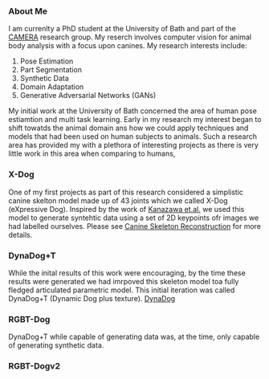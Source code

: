 

### About Me
I am currenlty a PhD student at the University of Bath and part of the [CAMERA](https://www.camera.ac.uk/) research group. My reserch  involves computer vision for animal body analysis with a focus upon canines. My research interests include: 

1. Pose Estimation 
2. Part Segmentation 
3. Synthetic Data
4. Domain Adaptation
5. Generative Adversarial Networks (GANs)



My initial work at the University of Bath concerned the area of human pose estiamtion and multi task learning. Early in my research my interest began to shift towatds the animal domain ans how we could apply techniques and models that had been used on human subjects to animals. Such a research area has provided my with a plethora of interesting projects as there is very little work in this area when comparing to humans, 

### X-Dog

One of my first projects as part of this research considered a simplistic canine skelton model made up of 43 joints which we called X-Dog (eXpressive Dog). Inspired by the work of [Kanazawa et.al.](https://akanazawa.github.io/hmr/) we used this model to generate syntehtic data using a set of 2D keypoints ofr images we had labelled ourselves. Please see [Canine Skeleton Reconstruction](/CSR.md) for more details. 


### DynaDog+T

While the inital results of this work were encouraging, by the time these results were generated we had imrpoved this skeleton model toa  fully fledged articulated parametric model. This initial iteration was called DynaDog+T (Dynamic Dog plus texture). [DynaDog](/DynaDog.md)



### RGBT-Dog

DynaDog+T while capable of generating data was, at the time, only capable of generating synthetic data. 


### RGBT-Dogv2 
